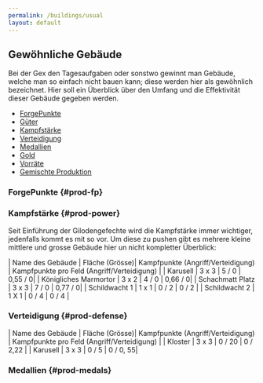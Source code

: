 ```yaml
---
permalink: /buildings/usual
layout: default
---
```


## Gewöhnliche Gebäude
 
Bei der Gex den Tagesaufgaben oder sonstwo gewinnt man Gebäude, welche man so einfach nicht bauen kann;
diese werden hier als gewöhnlich bezeichnet.
Hier soll ein Überblick über den Umfang und die Effektivität dieser Gebäude gegeben werden.
 
* [ForgePunkte](#prod-fp)
* [Güter](#prod-goods)
* [Kampfstärke](#prod-power)
* [Verteidigung](#prod-defense)
* [Medallien](#prod-medals)
* [Gold](#prod-gold)
* [Vorräte](#prod-tools)
* [Gemischte Produktion](#prod-mixed)

### ForgePunkte {#prod-fp}



### Kampfstärke {#prod-power}

Seit Einführung der Gilodengefechte wird die Kampfstärke immer wichtiger, jedenfalls kommt es mit so vor.
Um diese zu pushen gibt es mehrere kleine mittlere und grosse Gebäude hier un nicht kompletter Überblick:

| Name des Gebäude |  Fläche (Grösse)| Kampfpunkte (Angriff/Verteidigung) | Kampfpunkte pro Feld (Angriff/Verteidigung)   |
| Karusell | 3 x 3 | 5 / 0 | 0,55 /  0|
| Königliches Marmortor | 3 x 2 | 4 / 0 | 0,66 / 0|
| Schachmatt Platz | 3 x 3 | 7 / 0 | 0,77 / 0|
| Schildwacht 1 | 1 x 1 |  0 / 2 | 0 / 2 |
| Schildwacht 2  | 1 X 1 |  0 / 4  |  0 / 4 |

### Verteidigung {#prod-defense}

| Name des Gebäude |  Fläche (Grösse)| Kampfpunkte (Angriff/Verteidigung) | Kampfpunkte pro Feld (Angriff/Verteidigung)   |
| Kloster | 3 x 3 | 0 / 20 | 0 / 2,22 |
| Karusell | 3 x 3 | 0 / 5 | 0 /  0, 55|

### Medallien {#prod-medals}








